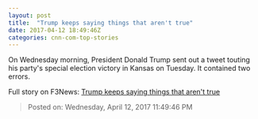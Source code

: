 ```yaml
---
layout: post
title:  "Trump keeps saying things that aren't true"
date: 2017-04-12 18:49:46Z
categories: cnn-com-top-stories
---
```


On Wednesday morning, President Donald Trump sent out a tweet touting his party's special election victory in Kansas on Tuesday. It contained two errors.


Full story on F3News: [Trump keeps saying things that aren't true](http://www.f3nws.com/n/NcKWh)

> Posted on: Wednesday, April 12, 2017 11:49:46 PM
